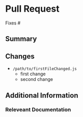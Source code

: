 # Pull Request

Fixes #

## Summary

## Changes

- `/path/to/firstFileChanged.js`
  - first change
  - second change

## Additional Information

### Releveant Documentation
